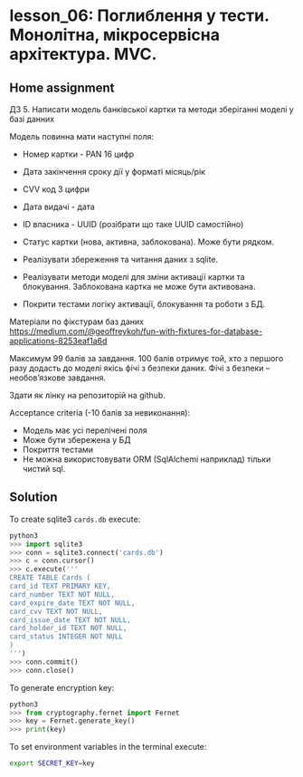# lesson_06: Поглиблення у тести. Монолітна, мікросервісна архітектура. MVC.

## Home assignment

ДЗ 5. Написати модель банківської картки та методи зберіганні моделі у базі данних

Модель повинна мати наступні поля:

- Номер картки - PAN 16 цифр
- Дата закінчення сроку дії у форматі місяць/рік
- CVV код 3 цифри
- Дата видачі - дата
- ID власника - UUID (розібрати що таке UUID самостійно)
- Статус картки (нова, активна, заблокована). Може бути рядком.
- Реалізувати збереження та читання даних з sqlite.

- Реалізувати методи моделі для зміни активації картки та блокування. Заблокована картка не може бути активована.

- Покрити тестами логіку активації, блокування та роботи з БД.



Матеріали по фікстурам баз даних https://medium.com/@geoffreykoh/fun-with-fixtures-for-database-applications-8253eaf1a6d



Максимум 99 балів за завдання. 100 балів отримує той, хто з першого разу додасть до моделі якісь фічі з безпеки даних. Фічі з безпеки – необовʼязкове завдання.



Здати як лінку на репозиторій на github.



Acceptance criteria (-10 балів за невиконання):

- Модель має усі перелічені поля
- Може бути збережена у БД
- Покриття тестами
- Не можна використовувати ORM (SqlAlchemi наприклад) тільки чистий sql.

## Solution

To create sqlite3 `cards.db` execute:

```python
python3
>>> import sqlite3
>>> conn = sqlite3.connect('cards.db')
>>> c = conn.cursor()
>>> c.execute('''
CREATE TABLE Cards (
card_id TEXT PRIMARY KEY,
card_number TEXT NOT NULL,
card_expire_date TEXT NOT NULL,
card_cvv TEXT NOT NULL,
card_issue_date TEXT NOT NULL,
card_holder_id TEXT NOT NULL,
card_status INTEGER NOT NULL
)
''')
>>> conn.commit()
>>> conn.close()
```

To generate encryption key:
```python
python3
>>> from cryptography.fernet import Fernet
>>> key = Fernet.generate_key()
>>> print(key)
```

To set environment variables in the terminal execute:
```bash
export SECRET_KEY=key
```
